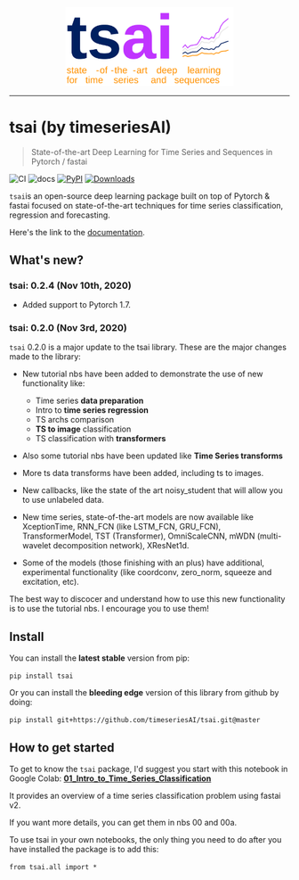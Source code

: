 <div align="center">
    <img width="60%" src="./docs/images/tsai_logo_dlb.svg">
</div>

-----------------

# tsai (by timeseriesAI)
> State-of-the-art Deep Learning for Time Series and Sequences in Pytorch / fastai


![CI](https://github.com/timeseriesai/tsai/workflows/CI/badge.svg) ![docs](https://github.com/fastai/fastai/workflows/docs/badge.svg) 
[![PyPI](https://img.shields.io/pypi/v/tsai?color=blue&label=pypi%20version)](https://pypi.org/project/tsai/#description)
[![Downloads](https://pepy.tech/badge/tsai)](https://pepy.tech/project/tsai)

`tsai`is an open-source deep learning package built on top of Pytorch & fastai focused on state-of-the-art techniques for time series classification, regression and forecasting.

Here's the link to the [documentation](https://timeseriesai.github.io/tsai/).

## What's new?

### tsai: 0.2.4 (Nov 10th, 2020)

* Added support to Pytorch 1.7.

### tsai: 0.2.0 (Nov 3rd, 2020)

`tsai` 0.2.0 is a major update to the tsai library. These are the major changes made to the library:

* New tutorial nbs have been added to demonstrate the use of new functionality like: 
    * Time series **data preparation**
    * Intro to **time series regression**
    * TS archs comparison
    * **TS to image** classification
    * TS classification with **transformers**
    
* Also some tutorial nbs have been updated like **Time Series transforms**
* More ts data transforms have been added, including ts to images.
* New callbacks, like the state of the art noisy_student that will allow you to use unlabeled data.
* New time series, state-of-the-art models are now available like XceptionTime, RNN_FCN (like LSTM_FCN, GRU_FCN), TransformerModel, TST (Transformer), OmniScaleCNN, mWDN (multi-wavelet decomposition network), XResNet1d.
* Some of the models (those finishing with an plus) have additional, experimental functionality (like coordconv, zero_norm, squeeze and excitation, etc).

The best way to discocer and understand how to use this new functionality is to use the tutorial nbs. I encourage you to use them!

## Install

You can install the **latest stable** version from pip:

`pip install tsai`

Or you can install the **bleeding edge** version of this library from github by doing:

`pip install git+https://github.com/timeseriesAI/tsai.git@master`

## How to get started

To get to know the `tsai` package, I'd suggest you start with this notebook in Google Colab: **[01_Intro_to_Time_Series_Classification](https://colab.research.google.com/github/timeseriesAI/tsai/blob/master/tutorial_nbs/01_Intro_to_Time_Series_Classification.ipynb)**

It provides an overview of a time series classification problem using fastai v2.

If you want more details, you can get them in nbs 00 and 00a.

To use tsai in your own notebooks, the only thing you need to do after you have installed the package is to add this:

`from tsai.all import *`
